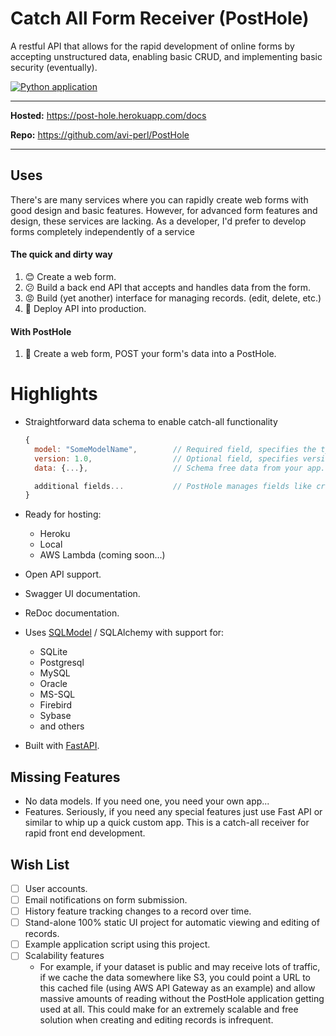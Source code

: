 # Catch All Form Receiver (PostHole)

A restful API that allows for the rapid development of online forms by accepting unstructured data, enabling
basic CRUD, and implementing basic security (eventually).

[![Python application](https://github.com/avi-perl/PostHole/actions/workflows/python-app.yml/badge.svg)](https://github.com/avi-perl/PostHole/actions/workflows/python-app.yml)

---

**Hosted:** https://post-hole.herokuapp.com/docs

**Repo:** https://github.com/avi-perl/PostHole

---

## Uses

There's are many services where you can rapidly create web forms with good design and basic features. 
However, for advanced form features and design, these services are lacking. 
As a developer, I'd prefer to develop forms completely independently of a service

#### The quick and dirty way
1. 😊 Create a web form.
2. 😕 Build a back end API that accepts and handles data from the form.
3. 😡 Build (yet another) interface for managing records. (edit, delete, etc.)
4. 🤬 Deploy API into production.

#### With PostHole
1. 🥰 Create a web form, POST your form's data into a PostHole.

# Highlights

- Straightforward data schema to enable catch-all functionality

    ```jsx
    {
      model: "SomeModelName",        // Required field, specifies the type of data.
      version: 1.0,                  // Optional field, specifies version information about the data.
      data: {...},                   // Schema free data from your app.
  
      additional fields...           // PostHole manages fields like created datetime, delete status, etc. 
    }
    ```

- Ready for hosting:

  - Heroku
  - Local
  - AWS Lambda (coming soon...)

- Open API support.
- Swagger UI documentation.
- ReDoc documentation.

- Uses [SQLModel](https://sqlmodel.tiangolo.com/) / SQLAlchemy with support for:

  - SQLite
  - Postgresql
  - MySQL
  - Oracle
  - MS-SQL
  - Firebird
  - Sybase
  - and others

- Built with [FastAPI](https://fastapi.tiangolo.com/).

## Missing Features

- No data models. If you need one, you need your own app...
- Features. Seriously, if you need any special features just use Fast API or similar to whip up a quick custom app. This
  is a catch-all receiver for rapid front end development.

## Wish List
 - [ ] User accounts.
 - [ ] Email notifications on form submission.
 - [ ] History feature tracking changes to a record over time.
 - [ ] Stand-alone 100% static UI project for automatic viewing and editing of records.
 - [ ] Example application script using this project.
 - [ ] Scalability features
   - For example, if your dataset is public and may receive lots of traffic, if we cache the data somewhere like S3, 
   you could point a URL to this cached file (using AWS API Gateway as an example) and allow massive amounts of reading
   without the PostHole application getting used at all. This could make for an extremely scalable and free solution 
   when creating and editing records is infrequent. 